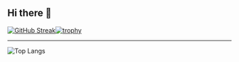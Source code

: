 ## Hi there 👋

<!--
**KitzTV/KitzTV** is a ✨ _special_ ✨ repository because its `README.md` (this file) appears on your GitHub profile.

Here are some ideas to get you started:

- 🔭 I’m currently working on ...
- 🌱 I’m currently learning ...
- 👯 I’m looking to collaborate on ...
- 🤔 I’m looking for help with ...
- 💬 Ask me about ...
- 📫 How to reach me: ...
- 😄 Pronouns: ...
- ⚡ Fun fact: ...
-->
[![GitHub Streak](https://streak-stats.demolab.com?user=KitzTV&theme=ambient-gradient&card_width=300&card_height=150)](https://git.io/streak-stats)[![trophy](https://github-profile-trophy.vercel.app/?username=KitzTV)](https://github.com/ryo-ma/github-profile-trophy)

--- 

![Top Langs](https://github-readme-stats.vercel.app/api/top-langs/?username=anuraghazra&layout=compact&theme=ambient_gradient)
